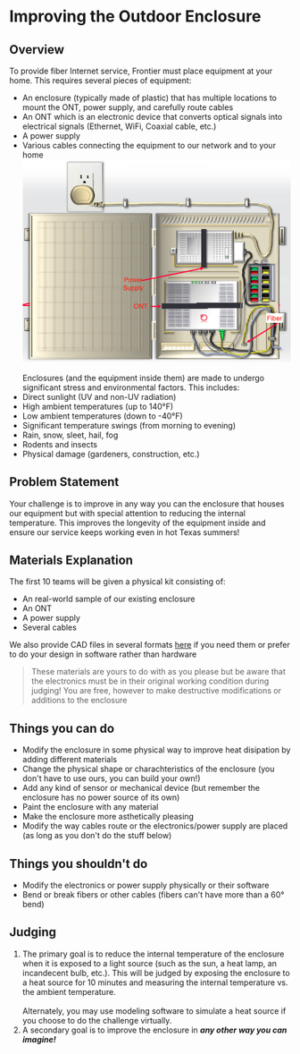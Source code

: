 # Improving the Outdoor Enclosure
## Overview
To provide fiber Internet service, Frontier must place equipment at your home. This requires several pieces of equipment:
- An enclosure (typically made of plastic) that has multiple locations to mount the ONT, power supply, and carefully route cables
- An ONT which is an electronic device that converts optical signals into electrical signals (Ethernet, WiFi, Coaxial cable, etc.)
- A power supply
- Various cables connecting the equipment to our network and to your home
![Alt Image of ONT inside an enclosure](enclosure.png)
<br><br>
Enclosures (and the equipment inside them) are made to undergo significant stress and environmental factors. This includes:
- Direct sunlight (UV and non-UV radiation)
- High ambient temperatures (up to 140°F)
- Low ambient temperatures (down to -40°F)
- Significant temperature swings (from morning to evening)
- Rain, snow, sleet, hail, fog
- Rodents and insects
- Physical damage (gardeners, construction, etc.)

## Problem Statement
Your challenge is to improve in any way you can the enclosure that houses our equipment but with special attention to reducing the internal temperature. This improves the longevity of the equipment inside and ensure our service keeps working even in hot Texas summers!

## Materials Explanation
The first 10 teams will be given a physical kit consisting of:
- An real-world sample of our existing enclosure
- An ONT
- A power supply
- Several cables

We also provide CAD files in several formats [here](./Drawings/) if you need them or prefer to do your design in software rather than hardware

>These materials are yours to do with as you please but be aware that the electronics must be in their original working condition during judging! You are free, however to make destructive modifications or additions to the enclosure

## Things you can do
- Modify the enclosure in some physical way to improve heat disipation by adding different materials
- Change the physical shape or charachteristics of the enclosure (you don't have to use ours, you can build your own!)
- Add any kind of sensor or mechanical device (but remember the enclosure has no power source of its own)
- Paint the enclosure with any material
- Make the enclosure more asthetically pleasing
- Modify the way cables route or the electronics/power supply are placed (as long as you don't do the stuff below)

## Things you shouldn't do
- Modify the electronics or power supply physically or their software
- Bend or break fibers or other cables (fibers can't have more than a 60° bend)

## Judging
1. The primary goal is to reduce the internal temperature of the enclosure when it is exposed to a light source (such as the sun, a heat lamp, an incandecent bulb, etc.). This will be judged by exposing the enclosure to a heat source for 10 minutes and measuring the internal temperature vs. the ambient temperature.
<br><br>Alternately, you may use modeling software to simulate a heat source if you choose to do the challenge virtually.
1. A secondary goal is to improve the enclosure in **_any other way you can imagine!_**